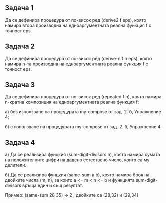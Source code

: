 ## Задача 1
Да се дефинира процедура от по-висок ред (derive2 f eps), която намира втора производна на едноаргументната реална функция f с точност eps.

## Задача 2 
Да се дефинира процедура от по-висок ред (derive-n f n eps), която намира n-та производна на едноаргументната реална функция f с точност eps.

## Задача 3
Да се дефинира процедура от по-висок ред (repeated f n), която намира n-кратна композиция на едноаргументната реална функция f:

а) без използване на процедурата my-compose от зад. 2. б, Упражнение 4;

б) с използване на процедурата my-compose от зад. 2. б, Упражнение 4.

## Задача 4
а) Да се реализира фунцкия (sum-digit-divisors n), която намира сумата на положителните цифри на дадено естествено число, които са му 
делители.

б) Да се реализира фунцкия (same-sum a b), която намира броя на двойките числа (m, n), за които a <= m < n <= b и функцията 
sum-digit-divisors връща един и същ резултат.

Пример: (same-sum 28 35) -> 2 ; двойките са (28,32) и (29,34)
